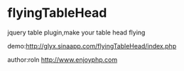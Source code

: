 flyingTableHead
===============

jquery table plugin,make your table head flying


demo:http://glyx.sinaapp.com/flyingTableHead/index.php

author:roln
http://www.enjoyphp.com
